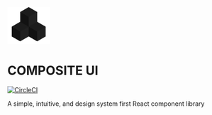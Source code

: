 <img
  src="https://github.com/ebadgio/composite-ui/blob/master/packages/site/public/assets/icon.png"
  width="96"
  heigh="96"
/>


# COMPOSITE UI

[![CircleCI](https://circleci.com/gh/ebadgio/composite-ui.svg?style=svg)](https://circleci.com/gh/ebadgio/workflows/composite-ui)

A simple, intuitive, and design system first React component library
